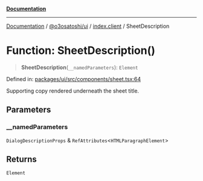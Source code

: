 [**Documentation**](../../../../README.md)

***

[Documentation](../../../../README.md) / [@o3osatoshi/ui](../../README.md) / [index.client](../README.md) / SheetDescription

# Function: SheetDescription()

> **SheetDescription**(`__namedParameters`): `Element`

Defined in: [packages/ui/src/components/sheet.tsx:64](https://github.com/o3osatoshi/experiment/blob/04dfa58df6e48824a200a24d77afef7ce464e1ae/packages/ui/src/components/sheet.tsx#L64)

Supporting copy rendered underneath the sheet title.

## Parameters

### \_\_namedParameters

`DialogDescriptionProps` & `RefAttributes`\<`HTMLParagraphElement`\>

## Returns

`Element`

